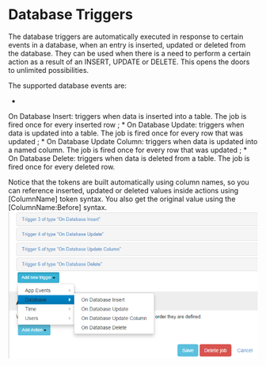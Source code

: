 # Database Triggers

The database triggers are automatically executed in response to certain events in a database, when an entry is inserted, updated or deleted from the database. They can be used when there is a need to perform a certain action as a result of an INSERT, UPDATE or DELETE. This opens the doors to unlimited possibilities.

The supported database events are:

* 
On Database Insert: triggers when data is inserted into a table. The job is fired once for every inserted row ; 
* 
On Database Update: triggers when data is updated into a table. The job is fired once for every row that was updated ;
* 
On Database Update Column: triggers when data is updated into a named column. The job is fired once for every row that was updated ;
* 
On Database Delete: triggers when data is deleted from a table. The job is fired once for every deleted row.

Notice that the tokens are built automatically using column names, so you can reference inserted, updated or deleted values inside actions using [ColumnName] token syntax. You also get the original value using the [ColumnName:Before] syntax.
![](database-triggers.png)